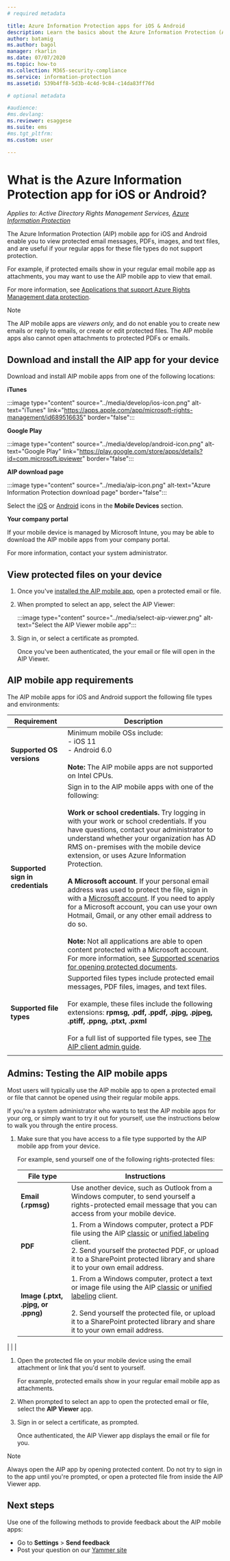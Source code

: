 ```yaml
---
# required metadata

title: Azure Information Protection apps for iOS & Android
description: Learn the basics about the Azure Information Protection (AIP) apps for iOS and Android devices
author: batamig
ms.author: bagol
manager: rkarlin
ms.date: 07/07/2020
ms.topic: how-to
ms.collection: M365-security-compliance
ms.service: information-protection
ms.assetid: 539b4ff8-5d3b-4c4d-9c84-c14da83ff76d

# optional metadata

#audience:
#ms.devlang:
ms.reviewer: esaggese
ms.suite: ems
#ms.tgt_pltfrm:
ms.custom: user

---
```


# What is the Azure Information Protection app for iOS or Android?

*Applies to: Active Directory Rights Management Services, [Azure Information Protection](https://azure.microsoft.com/pricing/details/information-protection)*

The Azure Information Protection (AIP) mobile app for iOS and Android enable you to view protected email messages,  PDFs, images, and text files, and are useful if your regular apps for these file types do not support protection. 

For example, if protected emails show in your regular email mobile app as attachments, you may want to use the AIP mobile app to view that email.

For more information, see [Applications that support Azure Rights Management data protection](../requirements-applications.md).

> [!NOTE]
> The AIP mobile apps are *viewers only,* and do not enable you to create new emails or reply to emails, or create or edit protected files. The AIP mobile apps also cannot open attachments to protected PDFs or emails.
> 

## Download and install the AIP app for your device

Download and install AIP mobile apps from one of the following locations:

**iTunes**

:::image type="content" source="../media/develop/ios-icon.png" alt-text="iTunes" link="https://apps.apple.com/app/microsoft-rights-management/id689516635" border="false":::

**Google Play**

:::image type="content" source="../media/develop/android-icon.png" alt-text="Google Play" link="https://play.google.com/store/apps/details?id=com.microsoft.ipviewer" border="false":::

**AIP download page**

:::image type="content" source="../media/aip-icon.png" alt-text="Azure Information Protection download page" border="false":::

Select the [iOS](https://apps.apple.com/app/microsoft-rights-management/id689516635) or [Android](https://play.google.com/store/apps/details?id=com.microsoft.ipviewer) icons in the **Mobile Devices** section.

**Your company portal**

If your mobile device is managed by Microsoft Intune, you may be able to download the AIP mobile apps from your company portal. 

For more information, contact your system administrator.

## View protected files on your device

1. Once you've [installed the AIP mobile app](#download-and-install-the-aip-app-for-your-device), open a protected email or file. 

1. When prompted to select an app, select the AIP Viewer:

    :::image type="content" source="../media/select-aip-viewer.png" alt-text="Select the AIP Viewer mobile app":::

1. Sign in, or select a certificate as prompted.

    Once you've been authenticated, the your email or file will open in the AIP Viewer.
 
## AIP mobile app requirements

The AIP mobile apps for iOS and Android support the following file types and environments:

|Requirement  |Description  |
|---------|---------|
|**Supported OS versions**     | Minimum mobile OSs include: </br>- iOS 11  </br>- Android 6.0 </br></br>**Note:** The AIP mobile apps are not supported on Intel CPUs.  |
|**Supported sign in credentials**     | Sign in to the AIP mobile apps with one of the following: </br></br>**Work or school credentials.** Try logging in with your work or school credentials. If you have questions, contact your administrator to understand whether your organization has AD RMS on-premises with the mobile device extension, or uses Azure Information Protection. </br></br>**A Microsoft account**. If your personal email address was used to protect the file, sign in with a [Microsoft account](https://signup.live.com). If you need to apply for a Microsoft account, you can use your own Hotmail, Gmail, or any other email address to do so. </br></br>**Note:** Not all applications are able to open content protected with a Microsoft account. For more information, see [Supported scenarios for opening protected documents](../secure-collaboration-documents.md#supported-scenarios-for-opening-protected-documents).|
|**Supported file types**     | Supported files types include protected email messages, PDF files, images, and text files. </br></br>For example, these files include the following extensions: **rpmsg,** **.pdf,** **.ppdf,** **.pjpg,** **.pjpeg,** **.ptiff,** **.ppng,** **.ptxt,** **.pxml** </br></br>For a full list of supported file types, see [The AIP client admin guide](clientv2-admin-guide-file-types.md#supported-file-types-for-classification-and-protection).|
| | |

## Admins: Testing the AIP mobile apps

Most users will typically use the AIP mobile app to open a protected email or file that cannot be opened using their regular mobile apps.

If you're a system administrator who wants to test the AIP mobile apps for your org, or simply want to try it out for yourself, use the instructions below to walk you through the entire process.

1. Make sure that you have access to a file type supported by the AIP mobile app from your device. 

    For example, send yourself one of the following rights-protected files:

    |File type  |Instructions  |
    |---------|---------|
    |**Email (.rpmsg)**     | Use another device, such as Outlook from a Windows computer, to send yourself a rights-protected email message that you can access from your mobile device.  |
    |**PDF**     | 1. From a Windows computer, protect a PDF file using the AIP [classic](client-classify-protect.md) or [unified labeling](clientv2-classify-protect.md) client. </br>2. Send yourself the protected PDF, or upload it to a SharePoint protected library and share it to your own email address.        |
    |**Image (.ptxt, .pjpg, or .ppng)**     | 1. From a Windows computer, protect a text or image file using the AIP [classic](client-classify-protect.md) or [unified labeling](clientv2-classify-protect.md) client. </br></br>2. Send yourself the protected file, or upload it to a SharePoint protected library and share it to your own email address.   |
| | |

1. Open the protected file on your mobile device using the email attachment or link that you'd sent to yourself.

    For example, protected emails show in your regular email mobile app as attachments. 

1. When prompted to select an app to open the protected email or file, select the **AIP Viewer** app.

1. Sign in or select a certificate, as prompted. 

    Once authenticated, the AIP Viewer app displays the email or file for you.

> [!NOTE]
> Always open the AIP app by opening protected content. Do not try to sign in to the app until you're prompted, or open a protected file from inside the AIP Viewer app.
> 

## Next steps

Use one of the following methods to provide feedback about the AIP mobile apps:

- Go to **Settings** > **Send feedback**
- Post your question on our [Yammer site](https://www.yammer.com/AskIPTeam)
